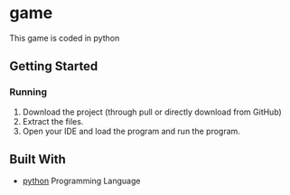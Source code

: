 # game
This game is coded in python


## Getting Started


### Running

1. Download the project (through pull or directly download from GitHub)
2. Extract the files.
3. Open your IDE and load the program and run the program.

## Built With

* [python](https://www.geeksforgeeks.org/python-programming-language/learn-python-tutorial/)  Programming Language 
